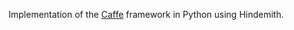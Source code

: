 Implementation of the [Caffe](http://caffe.berkeleyvision.org/) framework in
Python using Hindemith.
